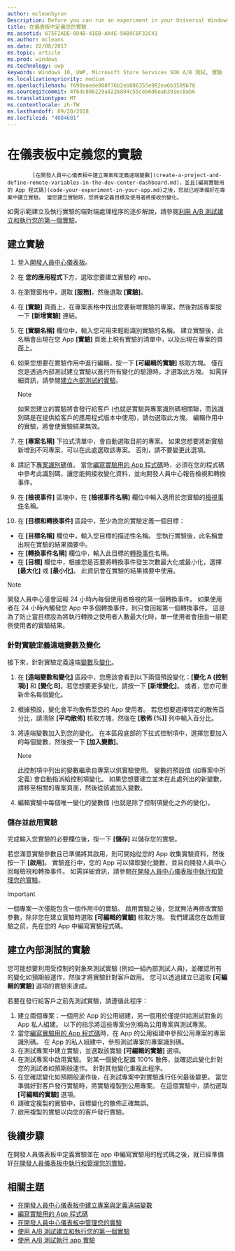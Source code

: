 ```yaml
---
author: mcleanbyron
Description: Before you can run an experiment in your Universal Windows Platform (UWP) app with A/B testing, you must define your experiment in the Dev Center dashboard.
title: 在儀表板中定義您的實驗
ms.assetid: 675F2ADE-0D4B-41EB-AA4E-56B9C8F32C41
ms.author: mcleans
ms.date: 02/08/2017
ms.topic: article
ms.prod: windows
ms.technology: uwp
keywords: Windows 10, UWP, Microsoft Store Services SDK A/B 測試, 實驗
ms.localizationpriority: medium
ms.openlocfilehash: f690aaede800f76b2eb006355e982ea6b3509b78
ms.sourcegitcommit: 4f6dc806229a8226894c55ceb6d6eab391ec8ab6
ms.translationtype: MT
ms.contentlocale: zh-TW
ms.lasthandoff: 09/20/2018
ms.locfileid: "4084681"
---
```

# <a name="define-your-experiment-in-the-dashboard"></a>在儀表板中定義您的實驗


            [在開發人員中心儀表板中建立專案和定義遠端變數](create-a-project-and-define-remote-variables-in-the-dev-center-dashboard.md)，並且[編寫實驗用的 App 程式碼](code-your-experiment-in-your-app.md)之後，您就已經準備好在專案中建立實驗。 當您建立實驗時，您將會定義目標及使用者將接收的變化。

如需示範建立及執行實驗的端對端處理程序的逐步解說，請參閱[利用 A/B 測試建立和執行您的第一個實驗](create-and-run-your-first-experiment-with-a-b-testing.md)。

<span id="get-an-api-key" />
<span id="create-an-experiment" />

## <a name="create-your-experiment"></a>建立實驗

1. 登入[開發人員中心儀表板](https://dev.windows.com/overview)。
2. 在 **您的應用程式**下方，選取您要建立實驗的 app。
3. 在瀏覽窗格中，選取 **[服務]**，然後選取 **[實驗]**。
4. 在 **[實驗]** 頁面上，在專案表格中找出您要新增實驗的專案，然後對該專案按一下 **[新增實驗]** 連結。
5. 在 **[實驗名稱]** 欄位中，輸入您可用來輕鬆識別實驗的名稱。 建立實驗後，此名稱會出現在您 App **[實驗]** 頁面上現有實驗的清單中，以及出現在專案的頁面上。
6. 如果您想要在實驗作用中進行編輯，按一下 **[可編輯的實驗]** 核取方塊。 僅在您是透過內部測試建立實驗以進行所有變化的驗證時，才選取此方塊。 如需詳細資訊，請參閱[建立內部測試的實驗](define-your-experiment-in-the-dev-center-dashboard.md#test_experiments)。
    > [!NOTE]
    > 如果您建立的實驗將會發行給客戶 (也就是實驗與專案識別碼相關聯，而該識別碼是在提供給客戶的應用程式版本中使用)，請勿選取此方塊。 編輯作用中的實驗，將會使實驗結果無效。

7. 在 **[專案名稱]** 下拉式清單中，會自動選取目前的專案。 如果您想要將新實驗新增到不同專案，可以在此處選取該專案。 否則，請不要變更此選項。
8.   請記下[專案識別碼](run-app-experiments-with-a-b-testing.md#terms)值。 當您[編寫實驗用的 App 程式碼](code-your-experiment-in-your-app.md)時，必須在您的程式碼中參考此識別碼，讓您能夠接收變化資料，並向開發人員中心報告檢視和轉換事件。
9. 在 **[檢視事件]** 區塊中，在 **[檢視事件名稱]** 欄位中輸入適用於您實驗的[檢視事件](run-app-experiments-with-a-b-testing.md#terms)名稱。
10. 在 **[目標和轉換事件]** 區段中，至少為您的實驗定義一個目標：
  * 在 **[目標名稱]** 欄位中，輸入您目標的描述性名稱。 您執行實驗後，此名稱會出現在實驗的結果摘要中。
  * 在 **[轉換事件名稱]** 欄位中，輸入此目標的[轉換事件](run-app-experiments-with-a-b-testing.md#terms)名稱。
  * 在 **[目標]** 欄位中，根據您是否要將轉換事件發生次數最大化或最小化，選擇 **[最大化]** 或 **[最小化]**。 此資訊會在實驗的結果摘要中使用。

> [!NOTE]
> 開發人員中心僅會回報 24 小時內每個使用者檢視的第一個轉換事件。 如果使用者在 24 小時內觸發您 App 中多個轉換事件，則只會回報第一個轉換事件。 這是為了防止當目標設為將執行轉換之使用者人數最大化時，單一使用者會扭曲一組範例使用者的實驗結果。

<span id="define-the-variations-and-settings-for-the-experiment" />

### <a name="define-the-remote-variables-and-variations-for-your-experiment"></a>針對實驗定義遠端變數及變化

接下來，針對實驗定義遠端[變數](run-app-experiments-with-a-b-testing.md#terms)及[變化](run-app-experiments-with-a-b-testing.md#terms)。

1. 在 **[遠端變數和變化]** 區段中，您應該會看到以下兩個預設變化：**[變化 A (控制項)]** 和 **[變化 B]**。若您想要更多變化，請按一下 **[新增變化]**。 或者，您亦可重新命名每個變化。
2. 根據預設，變化會平均散佈至您的 App 使用者。 若您想要選擇特定的散佈百分比，請清除 **[平均散佈]** 核取方塊，然後在 **[散佈 (%)]** 列中輸入百分比。
3. 將遠端變數加入到您的變化。 在本區段底部的下拉式控制項中，選擇您要加入的每個變數，然後按一下 **\[加入變數\]**。
    > [!NOTE]
    > 此控制項中列出的變數繼承自專案以供實驗使用。 變數的預設值 (如專案中所定義) 會自動指派給控制項變化。 如果您想要建立並未在此處列出的新變數，請移至相關的專案頁面，然後從該處加入變數。

4. 編輯實驗中每個唯一變化的變數值 (也就是除了控制項變化之外的變化)。

<span id="save-and-activate-your-experiment" />

### <a name="save-and-activate-your-experiment"></a>儲存並啟用實驗

完成輸入您實驗的必要欄位後，按一下 **[儲存]** 以儲存您的實驗。

若您滿意實驗參數且已準備將其啟用，則可開始從您的 App 收集實驗資料，然後按一下 **[啟用]**。 實驗進行中，您的 App 可以擷取變化變數，並且向開發人員中心回報檢視和轉換事件。 如需詳細資訊，請參閱[在開發人員中心儀表板中執行和管理您的實驗](manage-your-experiment.md)。

> [!IMPORTANT]
> 一個專案一次僅能包含一個作用中的實驗。 啟用實驗之後，您就無法再修改實驗參數，除非您在建立實驗時選取 **[可編輯的實驗]** 核取方塊。 我們建議您在啟用實驗之前，先在您的 App 中編寫實驗程式碼。

<span id="test_experiments"/>

## <a name="create-an-experiment-for-internal-testing"></a>建立內部測試的實驗

您可能想要利用受控制的對象來測試實驗 (例如一組內部測試人員)，並確認所有的變化如預期般運作，然後才將實驗針對客戶啟用。 您可以透過建立已選取 **[可編輯的實驗]** 選項的實驗來達成。

若要在發行給客戶之前先測試實驗，請遵循此程序：

1. 建立兩個專案：一個用於 App 的公用組建，另一個用於僅提供給測試對象的 App 私人組建。 以下的指示將這些專案分別稱為公用專案與測試專案。
2. 當您[編寫實驗用的 App 程式碼](code-your-experiment-in-your-app.md)時，在 App 的公用組建中參照公用專案的專案識別碼。 在 App 的私人組建中，參照測試專案的專案識別碼。
3. 在測試專案中建立實驗，並選取該實驗 **[可編輯的實驗]** 選項。
4. 在測試專案中啟用實驗。 對某一個變化配置 100% 散佈，並確認此變化針對您的測試者如預期般運作。 針對其他變化重複此程序。
5. 在您確認變化如預期般運作後，在測試專案中對實驗進行任何最後變更。 當您準備好對客戶發行實驗時，將實驗複製到公用專案。 在這個實驗中，請勿選取 **[可編輯的實驗]** 選項。
4. 請確定複製的實驗中，目標變化的散佈正確無誤。
5. 啟用複製的實驗以向您的客戶發行實驗。

## <a name="next-steps"></a>後續步驟

在開發人員儀表板中定義實驗並在 app 中編寫實驗用的程式碼之後，就已經準備好[在開發人員儀表板中執行和管理您的實驗](manage-your-experiment.md)。

## <a name="related-topics"></a>相關主題

* [在開發人員中心儀表板中建立專案與定義遠端變數](create-a-project-and-define-remote-variables-in-the-dev-center-dashboard.md)
* [編寫實驗用的 App 程式碼](code-your-experiment-in-your-app.md)
* [在開發人員中心儀表板中管理您的實驗](manage-your-experiment.md)
* [使用 A/B 測試建立和執行您的第一個實驗](create-and-run-your-first-experiment-with-a-b-testing.md)
* [使用 A/B 測試執行 app 實驗](run-app-experiments-with-a-b-testing.md)
